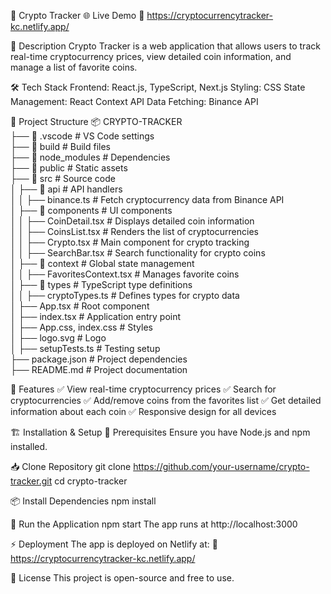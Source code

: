 🚀 Crypto Tracker
🌐 Live Demo
🔗 https://cryptocurrencytracker-kc.netlify.app/

📌 Description
Crypto Tracker is a web application that allows users to track real-time cryptocurrency prices, view detailed coin information, and manage a list of favorite coins.

🛠 Tech Stack
Frontend: React.js, TypeScript, Next.js
Styling: CSS
State Management: React Context API
Data Fetching: Binance API

📂 Project Structure
📦 CRYPTO-TRACKER  
├── 📂 .vscode               # VS Code settings  
├── 📂 build                 # Build files  
├── 📂 node_modules          # Dependencies  
├── 📂 public                # Static assets  
├── 📂 src                   # Source code  
│   ├── 📂 api               # API handlers  
│   │   ├── binance.ts       # Fetch cryptocurrency data from Binance API  
│   ├── 📂 components        # UI components  
│   │   ├── CoinDetail.tsx   # Displays detailed coin information  
│   │   ├── CoinsList.tsx    # Renders the list of cryptocurrencies  
│   │   ├── Crypto.tsx       # Main component for crypto tracking  
│   │   ├── SearchBar.tsx    # Search functionality for crypto coins  
│   ├── 📂 context           # Global state management  
│   │   ├── FavoritesContext.tsx  # Manages favorite coins  
│   ├── 📂 types             # TypeScript type definitions  
│   │   ├── cryptoTypes.ts   # Defines types for crypto data  
│   ├── App.tsx              # Root component  
│   ├── index.tsx            # Application entry point  
│   ├── App.css, index.css   # Styles  
│   ├── logo.svg             # Logo  
│   ├── setupTests.ts        # Testing setup  
├── package.json             # Project dependencies  
├── README.md                # Project documentation  

📌 Features
✅ View real-time cryptocurrency prices
✅ Search for cryptocurrencies
✅ Add/remove coins from the favorites list
✅ Get detailed information about each coin
✅ Responsive design for all devices

🏗 Installation & Setup
🔧 Prerequisites
Ensure you have Node.js and npm installed.

📥 Clone Repository
git clone https://github.com/your-username/crypto-tracker.git
cd crypto-tracker

📦 Install Dependencies
npm install

🚀 Run the Application
npm start
The app runs at http://localhost:3000

⚡ Deployment
The app is deployed on Netlify at:
🔗 https://cryptocurrencytracker-kc.netlify.app/

📜 License
This project is open-source and free to use.

